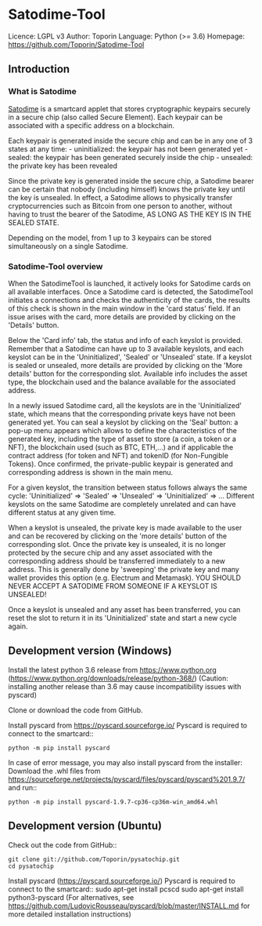 # Satodime-Tool

  Licence: LGPL v3
  Author: Toporin
  Language: Python (>= 3.6)
  Homepage: https://github.com/Toporin/Satodime-Tool

## Introduction

### What is Satodime

[Satodime](https://github.com/Toporin/Satodime-Applet) is a smartcard applet that stores cryptographic keypairs securely in a secure chip (also called Secure Element). 
Each keypair can be associated with a specific address on a blockchain. 

Each keypair is generated inside the secure chip and can be in any one of 3 states at any time:
	- uninitialized: the keypair has not been generated yet
	- sealed: the keypair has been generated securely inside the chip
	- unsealed: the private key has been revealed

Since the private key is generated inside the secure chip, a Satodime bearer can be certain that nobody (including himself) knows the private key until the key is unsealed.
In effect, a Satodime allows to physically transfer cryptocurrencies such as Bitcoin from one person to another, without having to trust the bearer of the Satodime, AS LONG AS THE KEY IS IN THE SEALED STATE.

Depending on the model, from 1 up to 3 keypairs can be stored simultaneously on a single Satodime.

### Satodime-Tool overview

When the SatodimeTool is launched, it actively looks for Satodime cards on all available interfaces.
Once a Satodime card is detected, the SatodimeTool initiates a connections and checks the authenticity of the cards, the results of this check is shown in the main window in the 'card status' field. If an issue arises with the card, more details are provided by clicking on the 'Details' button.

Below the 'Card info' tab, the status and info of each keyslot is provided. Remember that a Satodime can have up to 3 available keyslots, and each keyslot can be in the 'Uninitialized', 'Sealed' or 'Unsealed' state.
If a keyslot is sealed or unsealed, more details are provided by clicking on the 'More details' button for the corresponding slot. Available info includes the asset type, the blockchain used and the balance available for the associated address.

In a newly issued Satodime card, all the keyslots are in the 'Uninitialized' state, which means that the corresponding private keys have not been generated yet. You can seal a keyslot by clicking on the 'Seal' button: a pop-up menu appears which allows to define the characteristics of the generated key, including the type of asset to store (a coin, a token or a NFT), the blockchain used (such as BTC, ETH,...) and if applicable the contract address (for token and NFT) and tokenID (for Non-Fungible Tokens). Once confirmed, the private-public keypair is generated and corresponding address is shown in the main menu.

For a given keyslot, the transition between status follows always the same cycle: 'Uninitialized' => 'Sealed' => 'Unsealed' => 'Uninitialized' => ...
Different keyslots on the same Satodime are completely unrelated and can have different status at any given time.

When a keyslot is unsealed, the private key is made available to the user and can be recovered by clicking on the 'more details' button of the corresponding slot. Once the private key is unsealed, it is no longer protected by the secure chip and any asset associated with the corresponding address should be transferred immediately to a new address. This is generally done by 'sweeping' the private key and many wallet provides this option (e.g. Electrum and Metamask). YOU SHOULD NEVER ACCEPT A SATODIME FROM SOMEONE IF A KEYSLOT IS UNSEALED!

Once a keyslot is unsealed and any asset has been transferred, you can reset the slot to return it in its 'Uninitialized' state and start a new cycle again.

## Development version (Windows)

Install the latest python 3.6 release from https://www.python.org (https://www.python.org/downloads/release/python-368/)
(Caution: installing another release than 3.6 may cause incompatibility issues with pyscard)

Clone or download the code from GitHub.
    
Install pyscard from https://pyscard.sourceforge.io/
Pyscard is required to connect to the smartcard::

    python -m pip install pyscard
    
In case of error message, you may also install pyscard from the installer:
Download the .whl files from https://sourceforge.net/projects/pyscard/files/pyscard/pyscard%201.9.7/ and run::

    python -m pip install pyscard-1.9.7-cp36-cp36m-win_amd64.whl

## Development version (Ubuntu)

Check out the code from GitHub::
    
    git clone git://github.com/Toporin/pysatochip.git
    cd pysatochip
    
Install pyscard (https://pyscard.sourceforge.io/)
Pyscard is required to connect to the smartcard:: 
    sudo apt-get install pcscd
    sudo apt-get install python3-pyscard
(For alternatives, see https://github.com/LudovicRousseau/pyscard/blob/master/INSTALL.md for more detailed installation instructions)

    

